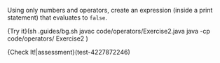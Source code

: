 Using only numbers and operators, create an expression (inside a print statement) that evaluates to `false`.

{Try it}(sh .guides/bg.sh javac code/operators/Exercise2.java java -cp code/operators/ Exercise2 )

{Check It!|assessment}(test-4227872246)


